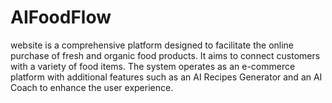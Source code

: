 # AIFoodFlow
website is a comprehensive platform designed to facilitate the online purchase of fresh and organic food products. It aims to connect customers with a variety of food items. The system operates as an e-commerce platform with additional features such as an AI Recipes Generator and an AI Coach to enhance the user experience.
